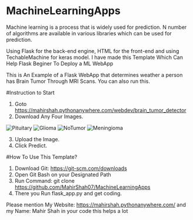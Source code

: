 # MachineLearningApps

Machine learning is a process that is widely used for prediction. N number of algorithms are available in various libraries which can be used for prediction.

Using Flask for the back-end engine, HTML for the front-end and using TechableMachine for keras model. I have made this Template Which Can Help Flask Beginer To Deploy a ML WebApp

This is An Example of a Flask WebApp that determines weather a person has Brain Tumor Through MRI Scans. You can also run this.

#Instruction to Start

1. Goto https://mahirshah.pythonanywhere.com/webdev/brain_tumor_detector
2. Download Any Four Images.


![Pituitary](https://user-images.githubusercontent.com/126083518/221361900-59843c6d-bd09-4eac-897d-31bdbac0370a.jpg)
![Glioma](https://user-images.githubusercontent.com/126083518/221361904-321bcc33-202b-4e6c-bf88-b1bc0c7f6926.jpg)
![NoTumor](https://user-images.githubusercontent.com/126083518/221361906-eb16b47a-2b24-4520-84c7-232943d117ac.jpg)
![Meningioma](https://user-images.githubusercontent.com/126083518/221361907-bedeacf1-43a2-456a-a279-faf5895504c9.jpg)


3. Upload the Image.
4. Click Predict.

#How To Use This Template?

1. Download Git: https://git-scm.com/downloads
2. Open Git Bash on your Designated Path
3. Run Command: git clone https://github.com/MahirShah07/MachineLearningApps
4. There you Run flask_app.py and get coding.

Please mention My Website: https://mahirshah.pythonanywhere.com/ and my Name: Mahir Shah in your code this helps a lot
